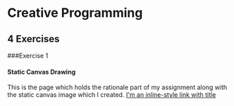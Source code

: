 # Creative Programming
## 4 Exercises


###Exercise 1
#### Static Canvas Drawing
This is the page which holds the rationale part of my assignment along with the static canvas image which I created.
[I'm an inline-style link with title](https://jdumontsigma.github.io/creative_exercise/Exercise%201/dist/index.html "Static Canvas Work")
